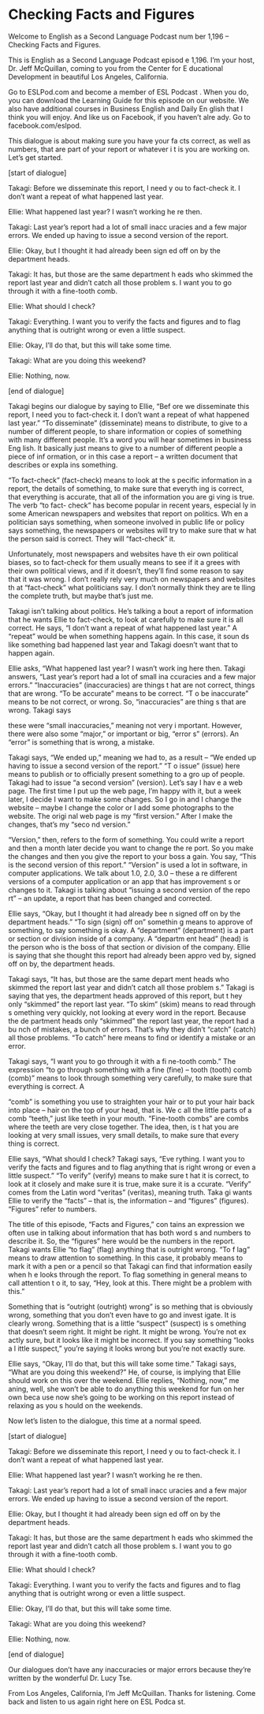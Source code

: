 # Checking Facts and Figures

Welcome to English as a Second Language Podcast num ber 1,196 – Checking Facts and Figures.

This is English as a Second Language Podcast episod e 1,196. I’m your host, Dr. Jeff McQuillan, coming to you from the Center for E ducational Development in beautiful Los Angeles, California.

Go to ESLPod.com and become a member of ESL Podcast . When you do, you can download the Learning Guide for this episode on  our website. We also have additional courses in Business English and Daily En glish that I think you will enjoy. And like us on Facebook, if you haven’t alre ady. Go to facebook.com/eslpod.

This dialogue is about making sure you have your fa cts correct, as well as numbers, that are part of your report or whatever i t is you are working on. Let’s get started.

[start of dialogue]

Takagi: Before we disseminate this report, I need y ou to fact-check it. I don’t want a repeat of what happened last year.

Ellie: What happened last year? I wasn’t working he re then.

Takagi: Last year’s report had a lot of small inacc uracies and a few major errors. We ended up having to issue a second version of the  report.

Ellie: Okay, but I thought it had already been sign ed off on by the department heads.

Takagi: It has, but those are the same department h eads who skimmed the report last year and didn’t catch all those problem s. I want you to go through it with a fine-tooth comb.

Ellie: What should I check?

Takagi: Everything. I want you to verify the facts and figures and to flag anything that is outright wrong or even a little suspect.

Ellie: Okay, I’ll do that, but this will take some time.

 Takagi: What are you doing this weekend?

Ellie: Nothing, now.

[end of dialogue]

Takagi begins our dialogue by saying to Ellie, “Bef ore we disseminate this report, I need you to fact-check it. I don’t want a repeat of what happened last year.” “To disseminate” (disseminate) means to distribute, to give to a number of different people, to share information or copies of something  with many different people. It’s a word you will hear sometimes in business Eng lish. It basically just means to give to a number of different people a piece of inf ormation, or in this case a report – a written document that describes or expla ins something.

“To fact-check” (fact-check) means to look at the s pecific information in a report, the details of something, to make sure that everyth ing is correct, that everything is accurate, that all of the information you are gi ving is true. The verb “to fact- check” has become popular in recent years, especial ly in some American newspapers and websites that report on politics. Wh en a politician says something, when someone involved in public life or policy says something, the newspapers or websites will try to make sure that w hat the person said is correct. They will “fact-check” it.

Unfortunately, most newspapers and websites have th eir own political biases, so to fact-check for them usually means to see if it a grees with their own political views, and if it doesn’t, they’ll find some reason to say that it was wrong. I don’t really rely very much on newspapers and websites th at “fact-check” what politicians say. I don’t normally think they are te lling the complete truth, but maybe that’s just me.

Takagi isn’t talking about politics. He’s talking a bout a report of information that he wants Ellie to fact-check, to look at carefully to make sure it is all correct. He says, “I don’t want a repeat of what happened last year.” A “repeat” would be when something happens again. In this case, it soun ds like something bad happened last year and Takagi doesn’t want that to happen again.

Ellie asks, “What happened last year? I wasn’t work ing here then. Takagi answers, “Last year’s report had a lot of small ina ccuracies and a few major errors.” “Inaccuracies” (inaccuracies) are things t hat are not correct, things that are wrong. “To be accurate” means to be correct. “T o be inaccurate” means to be not correct, or wrong. So, “inaccuracies” are thing s that are wrong. Takagi says

these were “small inaccuracies,” meaning not very i mportant. However, there were also some “major,” or important or big, “error s” (errors). An “error” is something that is wrong, a mistake.

Takagi says, “We ended up,” meaning we had to, as a  result – “We ended up having to issue a second version of the report.” “T o issue” (issue) here means to publish or to officially present something to a gro up of people. Takagi had to issue “a second version” (version). Let’s say I hav e a web page. The first time I put up the web page, I’m happy with it, but a week later, I decide I want to make some changes. So I go in and I change the website –  maybe I change the color or I add some photographs to the website. The origi nal web page is my “first version.” After I make the changes, that’s my “seco nd version.”

“Version,” then, refers to the form of something. You could write a report and then a month later decide you want to change the re port. So you make the changes and then you give the report to your boss a gain. You say, “This is the second version of this report.” “Version” is used a  lot in software, in computer applications. We talk about 1.0, 2.0, 3.0 – these a re different versions of a computer application or an app that has improvement s or changes to it. Takagi is talking about “issuing a second version of the repo rt” – an update, a report that has been changed and corrected.

Ellie says, “Okay, but I thought it had already bee n signed off on by the department heads.” “To sign (sign) off on” somethin g means to approve of something, to say something is okay. A “department”  (department) is a part or section or division inside of a company. A “departm ent head” (head) is the person who is the boss of that section or division of the company. Ellie is saying that she thought this report had already been appro ved by, signed off on by, the department heads.

Takagi says, “It has, but those are the same depart ment heads who skimmed the report last year and didn’t catch all those problem s.” Takagi is saying that yes, the department heads approved of this report, but t hey only “skimmed” the report last year. “To skim” (skim) means to read through s omething very quickly, not looking at every word in the report. Because the de partment heads only “skimmed” the report last year, the report had a bu nch of mistakes, a bunch of errors. That’s why they didn’t “catch” (catch) all those problems. “To catch” here means to find or identify a mistake or an error.

Takagi says, “I want you to go through it with a fi ne-tooth comb.” The expression “to go through something with a fine (fine) – tooth  (tooth) comb (comb)” means to look through something very carefully, to make sure  that everything is correct. A

“comb” is something you use to straighten your hair  or to put your hair back into place – hair on the top of your head, that is. We c all the little parts of a comb “teeth,” just like teeth in your mouth. “Fine-tooth  combs” are combs where the teeth are very close together. The idea, then, is t hat you are looking at very small issues, very small details, to make sure that every thing is correct.

Ellie says, “What should I check? Takagi says, “Eve rything. I want you to verify the facts and figures and to flag anything that is right wrong or even a little suspect.” “To verify” (verify) means to make sure t hat it is correct, to look at it closely and make sure it is true, make sure it is a ccurate. “Verify” comes from the Latin word “veritas” (veritas), meaning truth. Taka gi wants Ellie to verify the “facts” – that is, the information – and “figures” (figures). “Figures” refer to numbers.

The title of this episode, “Facts and Figures,” con tains an expression we often use in talking about information that has both word s and numbers to describe it. So, the “figures” here would be the numbers in the report. Takagi wants Ellie “to flag” (flag) anything that is outright wrong. “To f lag” means to draw attention to something. In this case, it probably means to mark it with a pen or a pencil so that Takagi can find that information easily when h e looks through the report. To flag something in general means to call attention t o it, to say, “Hey, look at this. There might be a problem with this.”

Something that is “outright (outright) wrong” is so mething that is obviously wrong, something that you don’t even have to go and invest igate. It is clearly wrong. Something that is a little “suspect” (suspect) is s omething that doesn’t seem right. It might be right. It might be wrong. You’re not ex actly sure, but it looks like it might be incorrect. If you say something “looks a l ittle suspect,” you’re saying it looks wrong but you’re not exactly sure.

Ellie says, “Okay, I’ll do that, but this will take  some time.” Takagi says, “What are you doing this weekend?” He, of course, is implying  that Ellie should work on this over the weekend. Ellie replies, “Nothing, now,” me aning, well, she won’t be able to do anything this weekend for fun on her own beca use now she’s going to be working on this report instead of relaxing as you s hould on the weekends.

Now let’s listen to the dialogue, this time at a normal speed.

[start of dialogue]

Takagi: Before we disseminate this report, I need y ou to fact-check it. I don’t want a repeat of what happened last year.

 Ellie: What happened last year? I wasn’t working he re then.

Takagi: Last year’s report had a lot of small inacc uracies and a few major errors. We ended up having to issue a second version of the  report.

Ellie: Okay, but I thought it had already been sign ed off on by the department heads.

Takagi: It has, but those are the same department h eads who skimmed the report last year and didn’t catch all those problem s. I want you to go through it with a fine-tooth comb.

Ellie: What should I check?

Takagi: Everything. I want you to verify the facts and figures and to flag anything that is outright wrong or even a little suspect.

Ellie: Okay, I’ll do that, but this will take some time.

Takagi: What are you doing this weekend?

Ellie: Nothing, now.

[end of dialogue]

Our dialogues don’t have any inaccuracies or major errors because they’re written by the wonderful Dr. Lucy Tse.

From Los Angeles, California, I’m Jeff McQuillan. Thanks for listening. Come back and listen to us again right here on ESL Podca st.

